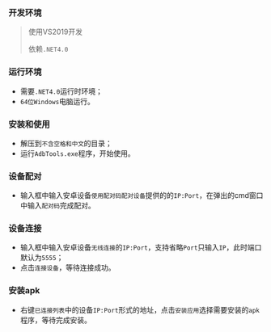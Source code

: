 ### 开发环境
> 使用VS2019开发
> 
> 依赖`.NET4.0`

### 运行环境
- 需要`.NET4.0`运行时环境；
- `64位Windows`电脑运行。

### 安装和使用
- 解压到`不含空格和中文`的目录；
- 运行`AdbTools.exe`程序，开始使用。

### 设备配对
- 输入框中输入安卓设备`使用配对码配对设备`提供的的`IP:Port`，在弹出的cmd窗口中输入`配对码`完成配对。

### 设备连接
- 输入框中输入安卓设备`无线连接`的`IP:Port`，支持省略`Port`只输入`IP`，此时端口默认为`5555`；
- 点击`连接设备`，等待连接成功。

### 安装apk
- 右键`已连接列表`中的设备`IP:Port`形式的地址，点击`安装应用`选择需要安装的`apk`程序，等待完成安装。


